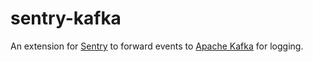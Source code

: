 # sentry-kafka

An extension for [Sentry](https://github.com/getsentry/sentry) to forward events to [Apache Kafka](http://kafka.apache.org/) for logging.
